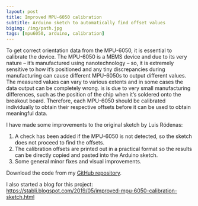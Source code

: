 ```yaml
---
layout: post
title: Improved MPU-6050 calibration
subtitle: Arduino sketch to automatically find offset values
bigimg: /img/path.jpg
tags: [mpu6050, arduino, calibration]
---
```


To get correct orientation data from the MPU-6050, it is essential to calibrate the device. The MPU-6050 is a MEMS device and due to its very nature – it’s manufactured using nanotechnology – so, it is extremely sensitive to how it’s positioned and any tiny discrepancies during manufacturing can cause different MPU-6050s to output different values. The measured values can vary to various extents and in some cases the data output can be completely wrong. is is due to very small manufacturing differences, such as the position of the chip when it’s soldered onto the breakout board. Therefore, each MPU-6050 should be calibrated individually to obtain their respective offsets before it can be used to obtain meaningful data.

I have made some improvements to the original sketch by Luis Ródenas:
1. A check has been added if the MPU-6050 is not detected, so the sketch does not proceed to find the offsets.
2. The calibration offsets are printed out in a practical format so the results can be directly copied and pasted into the Arduino sketch.
3. Some general minor fixes and visual improvements.

Download the code from my [GitHub repository](https://github.com/blinkmaker/Improved-MPU6050-calibration).

I also started a blog for this project: https://stabli.blogspot.com/2019/05/improved-mpu-6050-calibration-sketch.html
